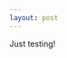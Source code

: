 ```yaml
---
layout: post
---
```

Just testing!

<div id="profile"></div>

<!--<script type="IN/FullMemberProfile" data-id="Zfzb87U1Tn" data-firstName="Ricardo" data-lastName="Quintas"></script>-->

